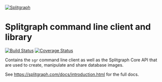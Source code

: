 [![Splitgraph](https://splitgraph.com/img/logo-colour-full.svg)](https://splitgraph.com)

# Splitgraph command line client and library
[![Build Status](https://travis-ci.com/splitgraph/splitgraph.svg?branch=master)](https://travis-ci.com/splitgraph/splitgraph) [![Coverage Status](https://coveralls.io/repos/github/splitgraph/splitgraph/badge.svg?branch=master)](https://coveralls.io/github/splitgraph/splitgraph?branch=master)

Contains the `sgr` command line client as well as the Splitgraph Core API that are used to create, manipulate and share database images.

See https://splitgraph.com/docs/introduction.html for the full docs.
